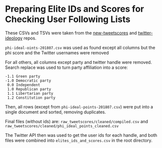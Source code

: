 # Preparing Elite IDs and Scores for Checking User Following Lists

These CSVs and TSVs were taken from the [new-tweetscores](https://github.com/sdmccabe/new-tweetscores) and [twitter-ideology](https://github.com/pablobarbera/twitter_ideology) repos.

`phi-ideal-oints-201807.csv` was used as found except all columns but the phi score and the Twitter usernames were removed

For all others, all columns except party and twitter handle were removed. Search replace was used to turn party affiliation into a score:
```
-1.1 Green party
-1.0 Democratic party
 0.0 Independent
 1.0 Republican party
 1.1 Libertarian party
 1.2 Constitution party
```

Then, all rows (except from `phi-ideal-points-201807.csv`) were put into a single document and sorted, removing duplicates.

Final files (without ids) are: `raw_tweetscores/cleaned/compiled.csv` and `raw_tweetscores/cleaned/phi_ideal_points_cleaned.csv`

The Twitter API then was used to get the user ids for each handle, and both files were combined into `elites_ids_and_scores.csv` in the root directory.
